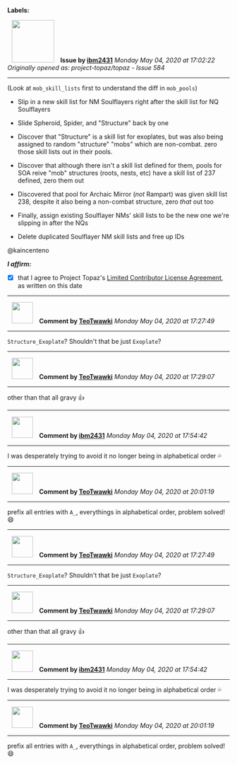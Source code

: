**Labels:**



<a href="https://github.com/ibm2431"><img src="https://avatars3.githubusercontent.com/u/13112942?v=4" width="96" height="96" hspace="10"></img></a> **Issue by [ibm2431](https://github.com/ibm2431)**
_Monday May 04, 2020 at 17:02:22_
_Originally opened as: project-topaz/topaz - Issue 584_

----

(Look at `mob_skill_lists` first to understand the diff in `mob_pools`)

- Slip in a new skill list for NM Soulflayers right after the skill list for NQ Soulflayers
- Slide Spheroid, Spider, and "Structure" back by one
- Discover that "Structure" is a skill list for exoplates, but was also being assigned to random "structure" "mobs" which are non-combat. zero those skill lists out in their pools.
- Discover that although there isn't a skill list defined for them, pools for SOA reive "mob" structures (roots, nests, etc) have a skill list of 237 defined, zero them out
- Discovered that pool for Archaic Mirror (_not_ Rampart) was given skill list 238, despite it also being a non-combat structure, zero _that_ out too
- Finally, assign existing Soulflayer NMs' skill lists to be the new one we're slipping in after the NQs
- Delete duplicated Soulflayer NM skill lists and free up IDs

@kaincenteno 

<!-- place 'x' mark between square [] brackets to affirm: -->
**_I affirm:_**
- [x] that I agree to Project Topaz's [Limited Contributor License Agreement](http://project-topaz.com/blob/release/CONTRIBUTOR_AGREEMENT.md), as written on this date




----
<a href="https://github.com/TeoTwawki"><img src="https://avatars0.githubusercontent.com/u/6871475?v=4" width="48" height="48" hspace="10"></img></a> **Comment by [TeoTwawki](https://github.com/TeoTwawki)**
_Monday May 04, 2020 at 17:27:49_

----

`Structure_Exoplate`? Shouldn't that be just `Exoplate`?


----
<a href="https://github.com/TeoTwawki"><img src="https://avatars0.githubusercontent.com/u/6871475?v=4" width="48" height="48" hspace="10"></img></a> **Comment by [TeoTwawki](https://github.com/TeoTwawki)**
_Monday May 04, 2020 at 17:29:07_

----

other than that all gravy :+1: 


----
<a href="https://github.com/ibm2431"><img src="https://avatars3.githubusercontent.com/u/13112942?v=4" width="48" height="48" hspace="10"></img></a> **Comment by [ibm2431](https://github.com/ibm2431)**
_Monday May 04, 2020 at 17:54:42_

----

I was desperately trying to avoid it no longer being in alphabetical order 💦 


----
<a href="https://github.com/TeoTwawki"><img src="https://avatars0.githubusercontent.com/u/6871475?v=4" width="48" height="48" hspace="10"></img></a> **Comment by [TeoTwawki](https://github.com/TeoTwawki)**
_Monday May 04, 2020 at 20:01:19_

----

prefix all entries with `A_`, everythings in alphabetical order, problem solved! :smile: 


----
<a href="https://github.com/TeoTwawki"><img src="https://avatars0.githubusercontent.com/u/6871475?v=4" width="48" height="48" hspace="10"></img></a> **Comment by [TeoTwawki](https://github.com/TeoTwawki)**
_Monday May 04, 2020 at 17:27:49_

----

`Structure_Exoplate`? Shouldn't that be just `Exoplate`?


----
<a href="https://github.com/TeoTwawki"><img src="https://avatars0.githubusercontent.com/u/6871475?v=4" width="48" height="48" hspace="10"></img></a> **Comment by [TeoTwawki](https://github.com/TeoTwawki)**
_Monday May 04, 2020 at 17:29:07_

----

other than that all gravy :+1: 


----
<a href="https://github.com/ibm2431"><img src="https://avatars3.githubusercontent.com/u/13112942?v=4" width="48" height="48" hspace="10"></img></a> **Comment by [ibm2431](https://github.com/ibm2431)**
_Monday May 04, 2020 at 17:54:42_

----

I was desperately trying to avoid it no longer being in alphabetical order 💦 


----
<a href="https://github.com/TeoTwawki"><img src="https://avatars0.githubusercontent.com/u/6871475?v=4" width="48" height="48" hspace="10"></img></a> **Comment by [TeoTwawki](https://github.com/TeoTwawki)**
_Monday May 04, 2020 at 20:01:19_

----

prefix all entries with `A_`, everythings in alphabetical order, problem solved! :smile: 
